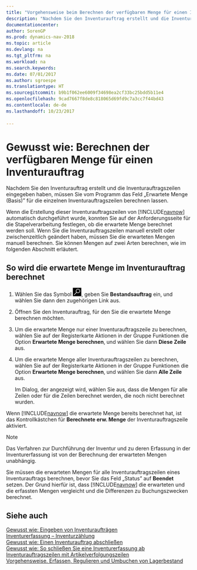 ```yaml
---
title: "Vorgehensweise beim Berechnen der verfügbaren Menge für einen Inventurauftrag"
description: "Nachdem Sie den Inventurauftrag erstellt und die Inventurauftragszeilen eingegeben haben, müssen Sie vom Programm das Feld „Erwartete Menge (Basis)” für die einzelnen Inventurauftragszeilen berechnen lassen."
documentationcenter: 
author: SorenGP
ms.prod: dynamics-nav-2018
ms.topic: article
ms.devlang: na
ms.tgt_pltfrm: na
ms.workload: na
ms.search.keywords: 
ms.date: 07/01/2017
ms.author: sgroespe
ms.translationtype: HT
ms.sourcegitcommit: b9b1f062ee6009f34698ea2cf33bc25bdd5b11e4
ms.openlocfilehash: 9cad7667f8de8c818065d69fd9c7a3cc7f44bd43
ms.contentlocale: de-de
ms.lasthandoff: 10/23/2017

---
```

# <a name="how-to-calculate-quantity-on-hand-for-a-physical-inventory-order"></a>Gewusst wie: Berechnen der verfügbaren Menge für einen Inventurauftrag
Nachdem Sie den Inventurauftrag erstellt und die Inventurauftragszeilen eingegeben haben, müssen Sie vom Programm das Feld „Erwartete Menge (Basis)” für die einzelnen Inventurauftragszeilen berechnen lassen.  

Wenn die Erstellung dieser Inventurauftragszeilen von [!INCLUDE[navnow](../../includes/navnow_md.md)] automatisch durchgeführt wurde, konnten Sie auf der Anforderungsseite für die Stapelverarbeitung festlegen, ob die erwartete Menge berechnet werden soll. Wenn Sie die Inventurauftragszeilen manuell erstellt oder zwischenzeitlich geändert haben, müssen Sie die erwarteten Mengen manuell berechnen. Sie können Mengen auf zwei Arten berechnen, wie im folgenden Abschnitt erläutert.  

## <a name="to-calculate-the-expected-quantity-on-the-physical-inventory-order"></a>So wird die erwartete Menge im Inventurauftrag berechnet  

1.  Wählen Sie das Symbol ![Nach Seite oder Bericht suchen](../../media/ui-search/search_small.png "Symbol „Nach Seite oder Bericht suchen”"), geben Sie **Bestandsauftrag** ein, und wählen Sie dann den zugehörigen Link aus.  
2.  Öffnen Sie den Inventurauftrag, für den Sie die erwartete Menge berechnen möchten.  
3.  Um die erwartete Menge nur einer Inventurauftragszeile zu berechnen, wählen Sie auf der Registerkarte Aktionen in der Gruppe Funktionen die Option **Erwartete Menge berechnen**, und wählen Sie dann **Diese Zeile** aus.  
4.  Um die erwartete Menge aller Inventurauftragszeilen zu berechnen, wählen Sie auf der Registerkarte Aktionen in der Gruppe Funktionen die Option **Erwartete Menge berechnen**, und wählen Sie dann **Alle Zeile** aus.  

    Im Dialog, der angezeigt wird, wählen Sie aus, dass die Mengen für alle Zeilen oder für die Zeilen berechnet werden, die noch nicht berechnet wurden.  

Wenn [!INCLUDE[navnow](../../includes/navnow_md.md)] die erwartete Menge bereits berechnet hat, ist das Kontrollkästchen für **Berechnete erw. Menge** der Inventurauftragszeile aktiviert.  

> [!NOTE]  
>  Das Verfahren zur Durchführung der Inventur und zu deren Erfassung in der Inventurerfassung ist von der Berechnung der erwarteten Mengen unabhängig.  

Sie müssen die erwarteten Mengen für alle Inventurauftragszeilen eines Inventurauftrags berechnen, bevor Sie das Feld „Status” auf **Beendet** setzen. Der Grund hierfür ist, dass [!INCLUDE[navnow](../../includes/navnow_md.md)] die erwarteten und die erfassten Mengen vergleicht und die Differenzen zu Buchungszwecken berechnet.  

## <a name="see-also"></a>Siehe auch  
 [Gewusst wie: Eingeben von Inventuraufträgen](how-to-enter-physical-inventory-orders.md)   
 [Inventurerfassung – Inventurzählung](physical-inventory-recording-counting-physical-inventory.md)   
 [Gewusst wie: Einen Inventurauftrag abschließen](how-to-finish-a-physical-inventory-order.md)   
 [Gewusst wie: So schließen Sie eine Inventurerfassung ab](how-to-finish-a-physical-inventory-recording.md)   
 [Inventurauftragszeilen mit Artikelverfolgungszeilen](physical-inventory-order-lines-with-item-tracking-lines.md)  
 [Vorgehensweise. Erfassen, Regulieren und Umbuchen von Lagerbestand](../../inventory-how-count-adjust-reclassify.md)


